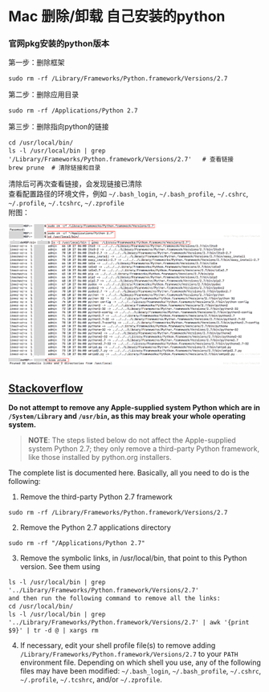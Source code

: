 # Mac 删除/卸载 自己安装的python   
### 官网pkg安装的python版本   
第一步：删除框架    
```shell
sudo rm -rf /Library/Frameworks/Python.framework/Versions/2.7
```   
第二步：删除应用目录   
```shell
sudo rm -rf /Applications/Python 2.7
```   
第三步：删除指向python的链接   
```shell
cd /usr/local/bin/
ls -l /usr/local/bin | grep '/Library/Frameworks/Python.framework/Versions/2.7'   # 查看链接
brew prune  # 清除链接和目录
```   
清除后可再次查看链接，会发现链接已清除    
查看配置路径的环境文件，例如 `~/.bash_login`, `~/.bash_profile`, `~/.cshrc`, `~/.profile`, `~/.tcshrc`,  `~/.zprofile`   
附图：   

![png](../img/2_1.png)   
![png](../img/2_2.png)   
![png](../img/2_3.png)    
## [Stackoverflow](https://stackoverflow.com/questions/3819449/how-to-uninstall-python-2-7-on-a-mac-os-x-10-6-4/3819829#3819829)   
**Do not attempt to remove any Apple-supplied system Python which are in `/System/Library` and `/usr/bin`, as this may break your whole operating system.**   

> **NOTE**: The steps listed below do not affect the Apple-supplied system Python 2.7; they only remove a third-party Python framework, like those installed by python.org installers.   

The complete list is documented here. Basically, all you need to do is the following:   
1. Remove the third-party Python 2.7 framework   
```shell
sudo rm -rf /Library/Frameworks/Python.framework/Versions/2.7
```
2. Remove the Python 2.7 applications directory   
```shell
sudo rm -rf "/Applications/Python 2.7"
```
3. Remove the symbolic links, in /usr/local/bin, that point to this Python version. See them using  
```shell
ls -l /usr/local/bin | grep '../Library/Frameworks/Python.framework/Versions/2.7' 
and then run the following command to remove all the links:
cd /usr/local/bin/
ls -l /usr/local/bin | grep '../Library/Frameworks/Python.framework/Versions/2.7' | awk '{print $9}' | tr -d @ | xargs rm
```   
4. If necessary, edit your shell profile file(s) to remove adding `/Library/Frameworks/Python.framework/Versions/2.7` to your `PATH` environment file. Depending on which shell you use, any of the following files may have been modified: `~/.bash_login`, `~/.bash_profile`, `~/.cshrc`, `~/.profile`, `~/.tcshrc`, and/or `~/.zprofile`.
